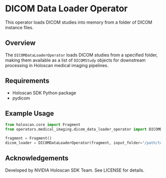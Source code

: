 # DICOM Data Loader Operator

This operator loads DICOM studies into memory from a folder of DICOM instance files.

## Overview

The `DICOMDataLoaderOperator` loads DICOM studies from a specified folder, making them available as a list of `DICOMStudy` objects for downstream processing in Holoscan medical imaging pipelines.

## Requirements

- Holoscan SDK Python package
- pydicom

## Example Usage

```python
from holoscan.core import Fragment
from operators.medical_imaging.dicom_data_loader_operator import DICOMDataLoaderOperator

fragment = Fragment()
dicom_loader = DICOMDataLoaderOperator(fragment, input_folder="/path/to/dicom/files")
```

## Acknowledgements

Developed by NVIDIA Holoscan SDK Team. See LICENSE for details.
